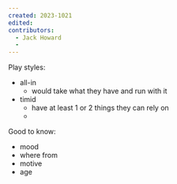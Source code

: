 ```yaml
---
created: 2023-1021
edited:
contributors:
  - Jack Howard
  - 
---
```



Play styles:
- all-in
  - would take what they have and run with it
- timid
  - have at least 1 or 2 things they can rely on 
  - 

Good to know:
- mood
- where from
- motive
- age
